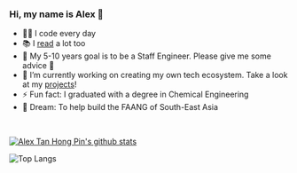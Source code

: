 ### Hi, my name is Alex 👋

- 👨‍💻 I code every day
- 📚 I [read](https://alextanhongpin.github.io/books) a lot too
- 💪 My 5-10 years goal is to be a Staff Engineer. Please give me some advice 🙇
- 🔭 I’m currently working on creating my own tech ecosystem. Take a look at my [projects](https://alextanhongpin.github.io/projects)!
- ⚡ Fun fact: I graduated with a degree in Chemical Engineering
- 💭 Dream: To help build the FAANG of South-East Asia

<br/>

[![Alex Tan Hong Pin's github stats](https://github-readme-stats.vercel.app/api?username=alextanhongpin)](https://github.com/anuraghazra/github-readme-stats)


![Top Langs](https://github-readme-stats.vercel.app/api/top-langs/?username=alextanhongpin)
